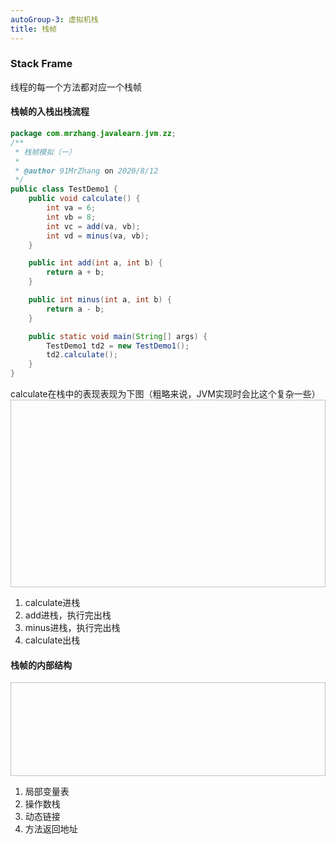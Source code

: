 ```yaml
---
autoGroup-3: 虚拟机栈
title: 栈帧
---
```

### Stack Frame
线程的每一个方法都对应一个栈帧

#### 栈帧的入栈出栈流程

``` java
package com.mrzhang.javalearn.jvm.zz;
/**
 * 栈帧模拟（一）
 *
 * @author 91MrZhang on 2020/8/12
 */
public class TestDemo1 {
    public void calculate() {
        int va = 6;
        int vb = 8;
        int vc = add(va, vb);
        int vd = minus(va, vb);
    }

    public int add(int a, int b) {
        return a + b;
    }

    public int minus(int a, int b) {
        return a - b;
    }

    public static void main(String[] args) {
        TestDemo1 td2 = new TestDemo1();
        td2.calculate();
    }
}
```

calculate在栈中的表现表现为下图（粗略来说，JVM实现时会比这个复杂一些）
<img :src="$withBase('/assets/img/jvm/jvm-3-2-1.png')"  width="900" height="300">

1. calculate进栈
2. add进栈，执行完出栈
3. minus进栈，执行完出栈
4. calculate出栈

#### 栈帧的内部结构
<img :src="$withBase('/assets/img/jvm/jvm-3-2-2.png')"  width="900" height="150">

1. 局部变量表
2. 操作数栈
3. 动态链接
4. 方法返回地址